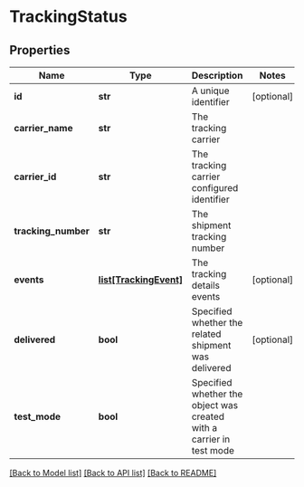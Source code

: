 # TrackingStatus

## Properties
Name | Type | Description | Notes
------------ | ------------- | ------------- | -------------
**id** | **str** | A unique identifier | [optional] 
**carrier_name** | **str** | The tracking carrier | 
**carrier_id** | **str** | The tracking carrier configured identifier | 
**tracking_number** | **str** | The shipment tracking number | 
**events** | [**list[TrackingEvent]**](TrackingEvent.md) | The tracking details events | [optional] 
**delivered** | **bool** | Specified whether the related shipment was delivered | [optional] 
**test_mode** | **bool** | Specified whether the object was created with a carrier in test mode | 

[[Back to Model list]](../README.md#documentation-for-models) [[Back to API list]](../README.md#documentation-for-api-endpoints) [[Back to README]](../README.md)

